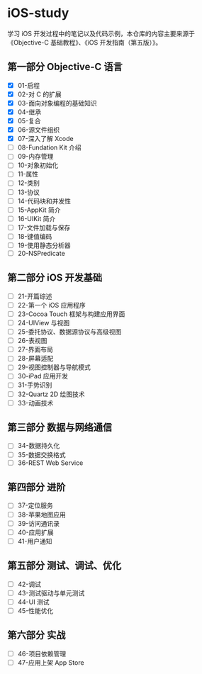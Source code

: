 # iOS-study

学习 iOS 开发过程中的笔记以及代码示例，本仓库的内容主要来源于 《Objective-C 基础教程》、《iOS 开发指南（第五版）》。

## 第一部分 Objective-C 语言
- [x] 01-启程
- [x] 02-对 C 的扩展
- [x] 03-面向对象编程的基础知识
- [x] 04-继承
- [x] 05-复合
- [x] 06-源文件组织
- [x] 07-深入了解 Xcode
- [ ] 08-Fundation Kit 介绍
- [ ] 09-内存管理
- [ ] 10-对象初始化
- [ ] 11-属性
- [ ] 12-类别
- [ ] 13-协议
- [ ] 14-代码块和并发性
- [ ] 15-AppKit 简介
- [ ] 16-UIKit 简介
- [ ] 17-文件加载与保存
- [ ] 18-键值编码
- [ ] 19-使用静态分析器
- [ ] 20-NSPredicate

## 第二部分 iOS 开发基础
- [ ] 21-开篇综述
- [ ] 22-第一个 iOS 应用程序
- [ ] 23-Cocoa Touch 框架与构建应用界面
- [ ] 24-UIView 与视图
- [ ] 25-委托协议、数据源协议与高级视图
- [ ] 26-表视图
- [ ] 27-界面布局
- [ ] 28-屏幕适配
- [ ] 29-视图控制器与导航模式
- [ ] 30-iPad 应用开发
- [ ] 31-手势识别
- [ ] 32-Quartz 2D 绘图技术
- [ ] 33-动画技术

## 第三部分 数据与网络通信
- [ ] 34-数据持久化
- [ ] 35-数据交换格式
- [ ] 36-REST Web Service

## 第四部分 进阶
- [ ] 37-定位服务
- [ ] 38-苹果地图应用
- [ ] 39-访问通讯录
- [ ] 40-应用扩展
- [ ] 41-用户通知

## 第五部分 测试、调试、优化
- [ ] 42-调试
- [ ] 43-测试驱动与单元测试
- [ ] 44-UI 测试
- [ ] 45-性能优化

## 第六部分 实战
- [ ] 46-项目依赖管理
- [ ] 47-应用上架 App Store